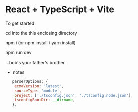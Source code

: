# React + TypeScript + Vite

To get started

cd into the this enclosing directory

npm i (or npm install / yarn install)

npm run dev

...bob's your father's brother

- notes

```js
   parserOptions: {
    ecmaVersion: 'latest',
    sourceType: 'module',
    project: ['./tsconfig.json', './tsconfig.node.json'],
    tsconfigRootDir: __dirname,
   },
```
